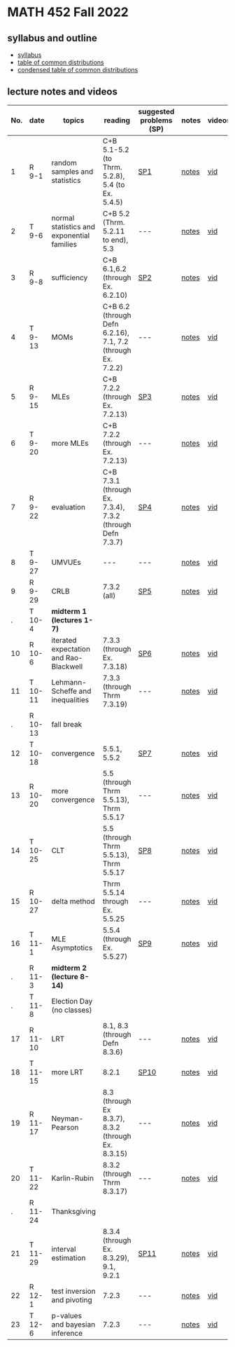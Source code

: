 # MATH 452 Fall 2022

## syllabus and outline

- [syllabus](docs/syllabus.md)
- [table of common distributions](docs/distab.pdf)
- [condensed table of common distributions](docs/distab_small.pdf)

## lecture notes and videos

No. | date | topics | reading | suggested problems (SP) | notes | videos | quiz problem (QP) | 
--- | --- | --- | --- | --- | --- | --- | --- | 
1|R 9-1 | random samples and statistics |  C+B 5.1-5.2 (to Thrm. 5.2.8), 5.4 (to Ex. 5.4.5) | [SP1](sp/sp1.pdf) | [notes](lns/lec1.pdf)| [vid](https://youtu.be/nd7hVf-VNRo)| [QP 1](qp/qp1.pdf) due Sept 8 | 
2|T 9-6 | normal statistics and exponential families |  C+B 5.2 (Thrm. 5.2.11 to end), 5.3 | --- | [notes](lns/lec2.pdf)| [vid](https://youtu.be/KQo2Y60s9qY)|  | 
3|R 9-8 | sufficiency | C+B 6.1,6.2 (through Ex. 6.2.10) | [SP2](sp/sp2.pdf)| [notes](lns/lec3.pdf)| [vid](https://youtu.be/HVTvMwFLdGw)| [QP 2](qp/qp2.pdf) due Sept 15 | 
4|T 9-13 | MOMs | C+B 6.2 (through Defn 6.2.16), 7.1, 7.2 (through Ex. 7.2.2) | --- | [notes](lns/lec4.pdf)| [vid](https://youtu.be/3EEC4EDKIho) | --- | 
5|R 9-15 | MLEs | C+B 7.2.2 (through Ex. 7.2.13) | [SP3](sp/sp3.pdf) | [notes](lns/lec5.pdf)| [vid](https://youtu.be/zn4yEPpNhFA)| [QP 3](qp/qp3.pdf) due Sept 22 | 
6|T 9-20 | more MLEs | C+B 7.2.2 (through Ex. 7.2.13) | --- | [notes](lns/lec6.pdf) | [vid](https://youtu.be/jEQC53wdiu0) | --- |
7|R 9-22 | evaluation | C+B 7.3.1 (through Ex. 7.3.4), 7.3.2 (through Defn 7.3.7)  | [SP4](sp/sp4.pdf) | [notes](lns/lec7.pdf)| [vid](https://youtu.be/8zlmtnnX1kI)| [QP 4](qp/qp4.pdf) due Sept 29 | 
8|T 9-27 | UMVUEs |  --- | --- | [notes](lns/lec8.pdf)| [vid]()| --- |
9|R 9-29 | CRLB | 7.3.2 (all) | [SP5](sp/sp5.pdf)| [notes](lns/lec9.pdf)| [vid]()| [QP 5](qp/qp5.pdf) due Oct 6 | 
. |T 10-4 | **midterm 1 (lectures 1-7)**  |
10|R 10-6 | iterated expectation and Rao-Blackwell | 7.3.3 (through Ex. 7.3.18) | [SP6](sp/sp6.pdf) | [notes](lns/lec10.pdf)| [vid]() | [QP 6](qp/qp6.pdf) due Oct 17 | 
11|T 10-11 | Lehmann-Scheffe and inequalities | 7.3.3 (through Thrm 7.3.19) | --- | [notes](lns/lec11.pdf)| [vid]()| --- | 
. |R 10-13 | fall break | 
12 | T 10-18 | convergence | 5.5.1, 5.5.2 | [SP7](sp/sp7.pdf) | [notes](lns/lec12.pdf)| [vid]()| [QP7](qp/qp7.pdf) due Oct 25 | 
13| R 10-20 | more convergence |  5.5 (through Thrm 5.5.13), Thrm 5.5.17 | --- | [notes](lns/lec13.pdf)| [vid]() | --- | 
14|T 10-25 | CLT | 5.5 (through Thrm 5.5.13), Thrm 5.5.17 | [SP8](sp/sp8.pdf) | [notes](lns/lec14.pdf)| [vid]() | [QP8](qp/qp8.pdf) due Nov 1 | 
15|R 10-27 | delta method | Thrm 5.5.14 through Ex. 5.5.25  | --- | [notes](lns/lec15.pdf)| [vid]()| ---  | 
16|T 11-1 | MLE Asymptotics | 5.5.4 (through Ex. 5.5.27) | [SP9](sp/sp9.pdf) | [notes](lns/lec16.pdf) | [vid]()| [QP9](qp/qp9.pdf) due Nov 10 | 
. |R 11-3 | **midterm 2 (lecture 8-14)** | 
. | T 11-8 | Election Day (no classes) | 
17|R 11-10 | LRT |  8.1, 8.3 (through Defn 8.3.6)  | --- | [notes](lns/lec17.pdf)| [vid]()| [QP10](qp/qp10.pdf) due Nov 17 | 
18|T 11-15 | more LRT |  8.2.1 | [SP10](sp/sp10.pdf) | [notes](lns/lec18.pdf)| [vid]()| --- | 
19|R 11-17 | Neyman-Pearson |  8.3 (through Ex 8.3.7), 8.3.2 (through Ex. 8.3.15)  | --- | [notes](lns/lec19.pdf)| [vid]() | [QP11](qp/qp11.pdf) due Nov 29 | 
20|T 11-22 | Karlin-Rubin | 8.3.2 (through Thrm 8.3.17)  | --- | [notes](lns/lec20.pdf)| [vid]() | ---  | 
. | R 11-24 | Thanksgiving | 
21|T 11-29 | interval estimation |  8.3.4 (through Ex. 8.3.29), 9.1, 9.2.1 | [SP11](sp/sp11.pdf) | [notes](lns/lec21.pdf)| [vid]() | [QP12](qp/qp12.pdf) Due Dec 6 | 
22|R 12-1 | test inversion and pivoting | 7.2.3 | --- |[notes](lns/lec22.pdf)| [vid]() | --- | 
23|T 12-6 | p-values and bayesian inference  |  7.2.3 | --- | [notes](lns/lec23.pdf)| [vid]() | --- | 

